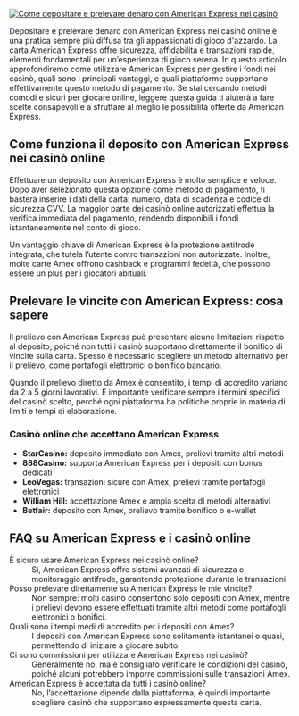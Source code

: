 [![Come depositare e prelevare denaro con American Express nei casinò](https://123-caf.pages.dev/gitsignup.png)](https://vrmoo.ru/Bt82HjjY)

<p>Depositare e prelevare denaro con American Express nei casinò online è una pratica sempre più diffusa tra gli appassionati di gioco d'azzardo. La carta American Express offre sicurezza, affidabilità e transazioni rapide, elementi fondamentali per un’esperienza di gioco serena. In questo articolo approfondiremo come utilizzare American Express per gestire i fondi nei casinò, quali sono i principali vantaggi, e quali piattaforme supportano effettivamente questo metodo di pagamento. Se stai cercando metodi comodi e sicuri per giocare online, leggere questa guida ti aiuterà a fare scelte consapevoli e a sfruttare al meglio le possibilità offerte da American Express.</p>  <h2>Come funziona il deposito con American Express nei casinò online</h2> <p>Effettuare un deposito con American Express è molto semplice e veloce. Dopo aver selezionato questa opzione come metodo di pagamento, ti basterà inserire i dati della carta: numero, data di scadenza e codice di sicurezza CVV. La maggior parte dei casinò online autorizzati effettua la verifica immediata del pagamento, rendendo disponibili i fondi istantaneamente nel conto di gioco.</p> <p>Un vantaggio chiave di American Express è la protezione antifrode integrata, che tutela l’utente contro transazioni non autorizzate. Inoltre, molte carte Amex offrono cashback e programmi fedeltà, che possono essere un plus per i giocatori abituali.</p>  <h2>Prelevare le vincite con American Express: cosa sapere</h2> <p>Il prelievo con American Express può presentare alcune limitazioni rispetto al deposito, poiché non tutti i casinò supportano direttamente il bonifico di vincite sulla carta. Spesso è necessario scegliere un metodo alternativo per il prelievo, come portafogli elettronici o bonifico bancario.</p> <p>Quando il prelievo diretto da Amex è consentito, i tempi di accredito variano da 2 a 5 giorni lavorativi. È importante verificare sempre i termini specifici del casinò scelto, perché ogni piattaforma ha politiche proprie in materia di limiti e tempi di elaborazione.</p>  <h3>Casinò online che accettano American Express</h3> <ul>   <li><strong>StarCasino:</strong> deposito immediato con Amex, prelievi tramite altri metodi</li>   <li><strong>888Casino:</strong> supporta American Express per i depositi con bonus dedicati</li>   <li><strong>LeoVegas:</strong> transazioni sicure con Amex, prelievi tramite portafogli elettronici</li>   <li><strong>William Hill:</strong> accettazione Amex e ampia scelta di metodi alternativi</li>   <li><strong>Betfair:</strong> deposito con Amex, prelievo tramite bonifico o e-wallet</li> </ul>  <h2>FAQ su American Express e i casinò online</h2> <dl>   <dt>È sicuro usare American Express nei casinò online?</dt>   <dd>Sì, American Express offre sistemi avanzati di sicurezza e monitoraggio antifrode, garantendo protezione durante le transazioni.</dd>    <dt>Posso prelevare direttamente su American Express le mie vincite?</dt>   <dd>Non sempre: molti casinò consentono solo depositi con Amex, mentre i prelievi devono essere effettuati tramite altri metodi come portafogli elettronici o bonifici.</dd>    <dt>Quali sono i tempi medi di accredito per i depositi con Amex?</dt>   <dd>I depositi con American Express sono solitamente istantanei o quasi, permettendo di iniziare a giocare subito.</dd>    <dt>Ci sono commissioni per utilizzare American Express nei casinò?</dt>   <dd>Generalmente no, ma è consigliato verificare le condizioni del casinò, poiché alcuni potrebbero imporre commissioni sulle transazioni Amex.</dd>    <dt>American Express è accettata da tutti i casinò online?</dt>   <dd>No, l’accettazione dipende dalla piattaforma; è quindi importante scegliere casinò che supportano espressamente questa carta.</dd> </dl>